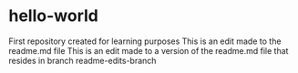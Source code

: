 # hello-world
First repository created for learning purposes
This is an edit made to the readme.md file
This is an edit made to a version of the readme.md file that resides in branch readme-edits-branch

